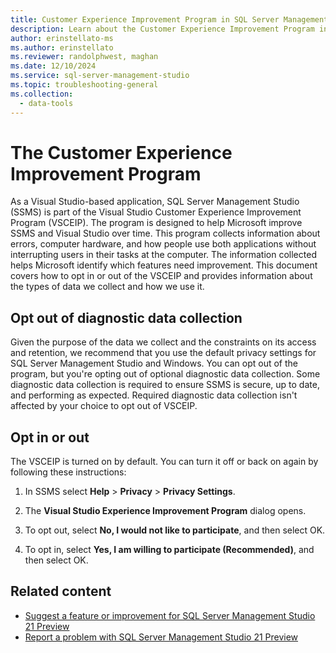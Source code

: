 ```yaml
---
title: Customer Experience Improvement Program in SQL Server Management Studio
description: Learn about the Customer Experience Improvement Program in SQL Server Management Studio (SSMS).
author: erinstellato-ms
ms.author: erinstellato
ms.reviewer: randolphwest, maghan
ms.date: 12/10/2024
ms.service: sql-server-management-studio
ms.topic: troubleshooting-general
ms.collection:
  - data-tools
---
```


# The Customer Experience Improvement Program

As a Visual Studio-based application, SQL Server Management Studio (SSMS) is part of the Visual Studio Customer Experience Improvement Program (VSCEIP). The program is designed to help Microsoft improve SSMS and Visual Studio over time. This program collects information about errors, computer hardware, and how people use both applications without interrupting users in their tasks at the computer. The information collected helps Microsoft identify which features need improvement. This document covers how to opt in or out of the VSCEIP and provides information about the types of data we collect and how we use it.

## Opt out of diagnostic data collection

Given the purpose of the data we collect and the constraints on its access and retention, we recommend that you use the default privacy settings for SQL Server Management Studio and Windows. You can opt out of the program, but you're opting out of optional diagnostic data collection. Some diagnostic data collection is required to ensure SSMS is secure, up to date, and performing as expected. Required diagnostic data collection isn't affected by your choice to opt out of VSCEIP.

## Opt in or out

The VSCEIP is turned on by default. You can turn it off or back on again by following these instructions:

1. In SSMS select **Help** > **Privacy** > **Privacy Settings**.

1. The **Visual Studio Experience Improvement Program** dialog opens.

1. To opt out, select **No, I would not like to participate**, and then select OK.

1. To opt in, select **Yes, I am willing to participate (Recommended)**, and then select OK.

## Related content

- [Suggest a feature or improvement for SQL Server Management Studio 21 Preview](suggest-feature.md)
- [Report a problem with SQL Server Management Studio 21 Preview](report-problem.md)
